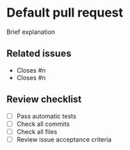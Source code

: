 # Default pull request

Brief explanation

## Related issues

- Closes #n
- Closes #n

## Review checklist

- [ ] Pass automatic tests
- [ ] Check all commits
- [ ] Check all files
- [ ] Review issue acceptance criteria
